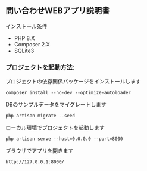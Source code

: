 ## 問い合わせWEBアプリ説明書

インストール条件
- PHP 8.X
- Composer 2.X
- SQLite3

### プロジェクトを起動方法:

プロジェクトの依存関係パッケージをインストールします
```
composer install --no-dev --optimize-autoloader
```

DBのサンプルデータをマイグレートします
```
php artisan migrate --seed
```

ローカル環境でプロジェクトを起動します
```
php artisan serve --host=0.0.0.0 --port=8000
```

ブラウザでアプリを開きます
```
http://127.0.0.1:8000/
```
